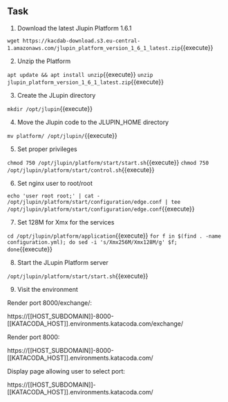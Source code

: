 ## Task

1. Download the latest Jlupin Platform 1.6.1

`wget https://kacdab-download.s3.eu-central-1.amazonaws.com/jlupin_platform_version_1_6_1_latest.zip`{{execute}}

2. Unzip the Platform

`apt update && apt install unzip`{{execute}}
`unzip jlupin_platform_version_1_6_1_latest.zip`{{execute}}

3. Create the JLupin directory

`mkdir /opt/jlupin`{{execute}}

4. Move the Jlupin code to the JLUPIN_HOME directory

`mv platform/ /opt/jlupin/`{{execute}}

5. Set proper privileges

`chmod 750 /opt/jlupin/platform/start/start.sh`{{execute}}
`chmod 750 /opt/jlupin/platform/start/control.sh`{{execute}}

6. Set nginx user to root/root

`echo 'user root root;' | cat - /opt/jlupin/platform/start/configuration/edge.conf | tee /opt/jlupin/platform/start/configuration/edge.conf`{{execute}}

7. Set 128M for Xmx for the services

`cd /opt/jlupin/platform/application`{{execute}}
`for f in $(find . -name configuration.yml); do sed -i 's/Xmx256M/Xmx128M/g' $f; done`{{execute}}

8. Start the JLupin Platform server

`/opt/jlupin/platform/start/start.sh`{{execute}}

9. Visit the environment

Render port 8000/exchange/:

https://[[HOST_SUBDOMAIN]]-8000-[[KATACODA_HOST]].environments.katacoda.com/exchange/

Render port 8000:

https://[[HOST_SUBDOMAIN]]-8000-[[KATACODA_HOST]].environments.katacoda.com/

Display page allowing user to select port:

https://[[HOST_SUBDOMAIN]]-[[KATACODA_HOST]].environments.katacoda.com/
